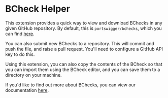 # BCheck Helper
This extension provides a quick way to view and download BChecks in any given GitHub repository. 
By default, this is `portswigger/bchecks`, which you can find [here](https://github.com/portswigger/bchecks).

You can also submit new BChecks to a repository. This will commit and push the file, and raise a pull request. You'll 
need to configure a GitHub API key to do this.

Using this extension, you can also copy the contents of the BCheck so that you can import them using the BCheck editor,
and you can save them to a directory on your machine.

If you'd like to find out more about BChecks, you can view our documentation [here](https://portswigger.net/burp/documentation/desktop/automated-scanning/bchecks).